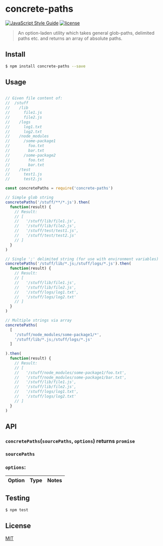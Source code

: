 # concrete-paths
[![JavaScript Style Guide](https://img.shields.io/badge/code_style-standard-brightgreen.svg)](https://standardjs.com) [![license](https://img.shields.io/github/license/mashape/apistatus.svg)](https://github.com/wmfs/tymly/blob/master/packages/concrete-paths/LICENSE)

> An option-laden utility which takes general glob-paths, delimited paths etc. and returns an array of absolute paths.

## <a name="install"></a>Install
```bash
$ npm install concrete-paths --save
```

## <a name="usage"></a>Usage

```javascript

// Given file content of:
//  /stuff
//    /lib
//      file1.js
//      file2.js
//    /logs
//      log1.txt
//      log2.txt
//    /node_modules
//      /some-package1
//        foo.txt
//        bar.txt
//      /some-package2
//        foo.txt
//        bar.txt
//    /test    
//      test1.js
//      test2.js      

const concretePaths = require('concrete-paths')

// Simple glob string
concretePaths('/stuff/**/*.js').then(
  function(result) {
    // Result:
    // [
    //   '/stuff/lib/file1.js',
    //   '/stuff/lib/file2.js',
    //   '/stuff/test/test1.js',
    //   '/stuff/test/test2.js'
    // ]
  }
)

// Single ';' delimited string (for use with environment variables)
concretePaths('/stuff/lib/*.js;/stuff/logs/*.js').then(
  function(result) {
    // Result:
    // [
    //   '/stuff/lib/file1.js',
    //   '/stuff/lib/file2.js',
    //   '/stuff/logs/log1.txt',
    //   '/stuff/logs/log2.txt'
    // ]
  }
)

// Multiple strings via array
concretePaths(
  [
    '/stuff/node_modules/some-package1/*',
    '/stuff/lib/*.js;/stuff/logs/*.js'
  ]
  
).then(
  function(result) {
    // Result:
    // [
    //   '/stuff/node_modules/some-package1/foo.txt',
    //   '/stuff/node_modules/some-package1/bar.txt',
    //   '/stuff/lib/file1.js',
    //   '/stuff/lib/file2.js',
    //   '/stuff/logs/log1.txt',
    //   '/stuff/logs/log2.txt'
    // ]
  }
)

```

## <a name="api"></a>API

### `concretePaths`(`sourcePaths`, `options`) returns `promise`

### `sourcePaths`

### `options`:
| Option  | Type | Notes |
| ------  | ----- | ------ |


## <a name="test"></a>Testing

```bash
$ npm test
```

## <a name="license"></a>License
[MIT](https://github.com/wmfs/concrete-paths/blob/master/LICENSE)

